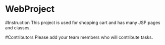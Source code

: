# WebProject

#Instruction
This project is used for shopping cart and has many JSP pages and classes.

#Contributors
Please add your team members who will contribute tasks.
